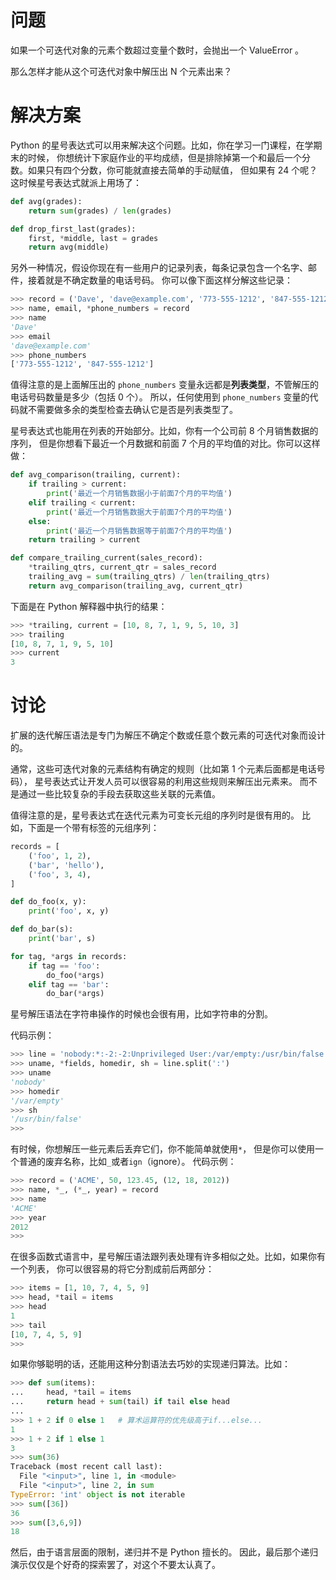 # 问题
如果一个可迭代对象的元素个数超过变量个数时，会抛出一个 ValueError 。 

那么怎样才能从这个可迭代对象中解压出 N 个元素出来？

# 解决方案

Python 的星号表达式可以用来解决这个问题。比如，你在学习一门课程，在学期末的时候， 你想统计下家庭作业的平均成绩，但是排除掉第一个和最后一个分数。如果只有四个分数，你可能就直接去简单的手动赋值， 但如果有 24 个呢？这时候星号表达式就派上用场了：
```python
def avg(grades):
    return sum(grades) / len(grades)

def drop_first_last(grades):
    first, *middle, last = grades
    return avg(middle)
```
另外一种情况，假设你现在有一些用户的记录列表，每条记录包含一个名字、邮件，接着就是不确定数量的电话号码。 你可以像下面这样分解这些记录：

```python
>>> record = ('Dave', 'dave@example.com', '773-555-1212', '847-555-1212')
>>> name, email, *phone_numbers = record
>>> name
'Dave'
>>> email
'dave@example.com'
>>> phone_numbers
['773-555-1212', '847-555-1212']

```

值得注意的是上面解压出的 `phone_numbers` 变量永远都是**列表类型**，不管解压的电话号码数量是多少（包括 0 个）。 所以，任何使用到 `phone_numbers` 变量的代码就不需要做多余的类型检查去确认它是否是列表类型了。

星号表达式也能用在列表的开始部分。比如，你有一个公司前 8 个月销售数据的序列， 但是你想看下最近一个月数据和前面 7 个月的平均值的对比。你可以这样做：
```python
def avg_comparison(trailing, current):
    if trailing > current:
        print('最近一个月销售数据小于前面7个月的平均值')
    elif trailing < current:
        print('最近一个月销售数据大于前面7个月的平均值')
    else:
        print('最近一个月销售数据等于前面7个月的平均值')
    return trailing > current

def compare_trailing_current(sales_record):
    *trailing_qtrs, current_qtr = sales_record
    trailing_avg = sum(trailing_qtrs) / len(trailing_qtrs)
    return avg_comparison(trailing_avg, current_qtr)
```
下面是在 Python 解释器中执行的结果：

```python
>>> *trailing, current = [10, 8, 7, 1, 9, 5, 10, 3]
>>> trailing
[10, 8, 7, 1, 9, 5, 10]
>>> current
3
```

# 讨论

扩展的迭代解压语法是专门为解压不确定个数或任意个数元素的可迭代对象而设计的。 

通常，这些可迭代对象的元素结构有确定的规则（比如第 1 个元素后面都是电话号码）， 星号表达式让开发人员可以很容易的利用这些规则来解压出元素来。 而不是通过一些比较复杂的手段去获取这些关联的元素值。

值得注意的是，星号表达式在迭代元素为可变长元组的序列时是很有用的。 比如，下面是一个带有标签的元组序列：
```python
records = [
    ('foo', 1, 2),
    ('bar', 'hello'),
    ('foo', 3, 4),
]

def do_foo(x, y):
    print('foo', x, y)

def do_bar(s):
    print('bar', s)

for tag, *args in records:
    if tag == 'foo':
        do_foo(*args)
    elif tag == 'bar':
        do_bar(*args)
```
星号解压语法在字符串操作的时候也会很有用，比如字符串的分割。

代码示例：
```python
>>> line = 'nobody:*:-2:-2:Unprivileged User:/var/empty:/usr/bin/false'
>>> uname, *fields, homedir, sh = line.split(':')
>>> uname
'nobody'
>>> homedir
'/var/empty'
>>> sh
'/usr/bin/false'
>>>

```

有时候，你想解压一些元素后丢弃它们，你不能简单就使用` * `， 但是你可以使用一个普通的废弃名称，比如` _ `或者` ign `（ignore）。
代码示例：
```python
>>> record = ('ACME', 50, 123.45, (12, 18, 2012))
>>> name, *_, (*_, year) = record
>>> name
'ACME'
>>> year
2012
>>>
```

在很多函数式语言中，星号解压语法跟列表处理有许多相似之处。比如，如果你有一个列表， 你可以很容易的将它分割成前后两部分：
```python
>>> items = [1, 10, 7, 4, 5, 9]
>>> head, *tail = items
>>> head
1
>>> tail
[10, 7, 4, 5, 9]
>>>
```
如果你够聪明的话，还能用这种分割语法去巧妙的实现递归算法。比如：
```python
>>> def sum(items):
...     head, *tail = items
...     return head + sum(tail) if tail else head
...
>>> 1 + 2 if 0 else 1   # 算术运算符的优先级高于if...else...
1
>>> 1 + 2 if 1 else 1
3
>>> sum(36)
Traceback (most recent call last):
  File "<input>", line 1, in <module>
  File "<input>", line 2, in sum
TypeError: 'int' object is not iterable
>>> sum([36])
36
>>> sum([3,6,9])
18
```

然后，由于语言层面的限制，递归并不是 Python 擅长的。 因此，最后那个递归演示仅仅是个好奇的探索罢了，对这个不要太认真了。
